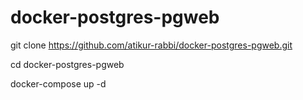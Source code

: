 # docker-postgres-pgweb


git clone https://github.com/atikur-rabbi/docker-postgres-pgweb.git

cd docker-postgres-pgweb


docker-compose up -d
